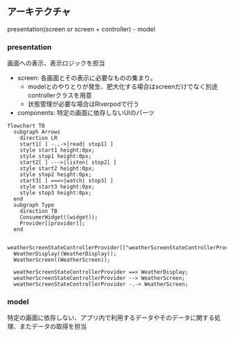
## アーキテクチャ
presentation(screen or screen + controller) - model

### presentation
画面への表示、表示ロジックを担当

- screen: 各画面とその表示に必要なものの集まり。
    - modelとのやりとりが発生、肥大化する場合はscreenだけでなく別途controllerクラスを用意
    - 状態管理が必要な場合はRiverpodで行う
- components: 特定の画面に依存しないUIのパーツ


```mermaid
flowchart TB
  subgraph Arrows
    direction LR
    start1[ ] -..->|read| stop1[ ]
    style start1 height:0px;
    style stop1 height:0px;
    start2[ ] --->|listen| stop2[ ]
    style start2 height:0px;
    style stop2 height:0px;
    start3[ ] ===>|watch| stop3[ ]
    style start3 height:0px;
    style stop3 height:0px;
  end
  subgraph Type
    direction TB
    ConsumerWidget((widget));
    Provider[[provider]];
  end

  weatherScreenStateControllerProvider[["weatherScreenStateControllerProvider"]];
  WeatherDisplay((WeatherDisplay));
  WeatherScreen((WeatherScreen));

  weatherScreenStateControllerProvider ==> WeatherDisplay;
  weatherScreenStateControllerProvider --> WeatherScreen;
  weatherScreenStateControllerProvider -.-> WeatherScreen;
```

### model
特定の画面に依存しない、アプリ内で利用するデータやそのデータに関する処理、またデータの取得を担当
